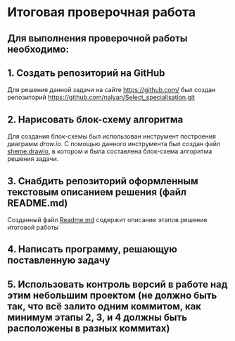 # Итоговая проверочная работа

## Для выполнения проверочной работы необходимо:
## 1. Создать репозиторий на GitHub
Для решения данной задачи на сайте https://github.com/ был создан репозиторий https://github.com/nalyan/Select_specialisation.git

## 2. Нарисовать блок-схему алгоритма 
Для создания блок-схемы был использован инструмент построения диаграмм *draw.io*. С помощью данного инструмента был создан файл [sheme.drawio](https://github.com/nalyan/Select_specialisation/blob/master/scheme.drawio), в котором и была составлена блок-схема алгоритма решения задачи.

## 3. Снабдить репозиторий оформленным текстовым описанием решения (файл README.md)
Созданный файл [Readme.md](https://github.com/nalyan/Select_specialisation/blob/master/Readme.md) содержит описание этапов решения итоговой работы
## 4. Написать программу, решающую поставленную задачу

## 5. Использовать контроль версий в работе над этим небольшим проектом (не должно быть так, что всё залито одним коммитом, как минимум этапы 2, 3, и 4 должны быть расположены в разных коммитах)

